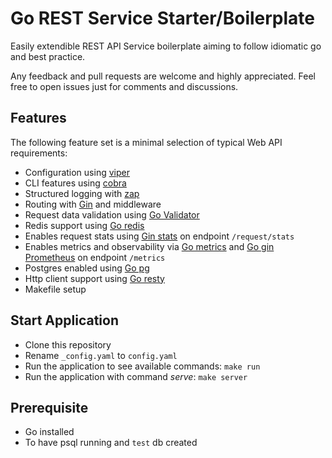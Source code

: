 # Go REST Service Starter/Boilerplate

Easily extendible REST API Service boilerplate aiming to follow idiomatic go and best practice.

Any feedback and pull requests are welcome and highly appreciated. Feel free to open issues just for comments and discussions.

## Features

The following feature set is a minimal selection of typical Web API requirements:

- Configuration using [viper](https://github.com/spf13/viper)
- CLI features using [cobra](https://github.com/spf13/cobra)
- Structured logging with [zap](https://github.com/uber-go/zap)
- Routing with [Gin](https://github.com/gin-gonic/gin) and middleware
- Request data validation using [Go Validator](https://github.com/go-playground/validator)
- Redis support using [Go redis](https://github.com/go-redis/redis/)
- Enables request stats using [Gin stats](https://github.com/semihalev/gin-stats) on endpoint `/request/stats`
- Enables metrics and observability via [Go metrics](https://github.com/rcrowley/go-metrics) and [Go gin Prometheus](https://github.com/zsais/go-gin-prometheus) on endpoint `/metrics`
- Postgres enabled using [Go pg](https://github.com/go-pg/pg)
- Http client support using [Go resty](https://github.com/go-resty/resty)
- Makefile setup

## Start Application

- Clone this repository
- Rename `_config.yaml` to `config.yaml`
- Run the application to see available commands: `make run`
- Run the application with command _serve_: `make server`

## Prerequisite

- Go installed
- To have psql running and `test` db created